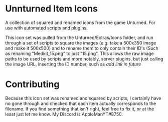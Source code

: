 # Unnturned Item Icons
A collection of squared and renamed icons from the game Unturned. For use with automated scripts and plugins.

This icon set was pulled from the Unturned/Extras/Icons folder, and run through a set of scripts to square the images (e.g. take a 500x350 image and make it 500x500) and to rename them to only contain their ID's (Such as renaming "Medkit_15.png" to just "15.png". This allows the raw image paths to be used by scripts and more notably, server plugins, but just calling the image URL, inserting the ID number, such as *add link in future*

# Contributing
Because this icon set was renamed and squared by scripts, I certainly have no gone through and checked that each item actually corresponds to the filename. If you find something that isn't right, feel free to fix it, or at the least just let me know. My Discord is AppleManYT#8750.
